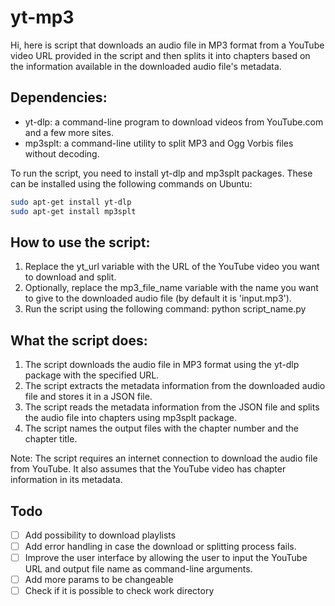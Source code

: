 # yt-mp3

Hi, here is script that downloads an audio file in MP3 format from a YouTube video URL provided in the script and then splits it into chapters based on the information available in the downloaded audio file's metadata.

## Dependencies:

- yt-dlp: a command-line program to download videos from YouTube.com and a few more sites.
- mp3splt: a command-line utility to split MP3 and Ogg Vorbis files without decoding.

To run the script, you need to install yt-dlp and mp3splt packages. These can be installed using the following commands on Ubuntu:

```bash
sudo apt-get install yt-dlp
sudo apt-get install mp3splt
```

## How to use the script:

1. Replace the yt_url variable with the URL of the YouTube video you want to download and split.
2. Optionally, replace the mp3_file_name variable with the name you want to give to the downloaded audio file (by default it is 'input.mp3').
3. Run the script using the following command: python script_name.py

## What the script does:

1. The script downloads the audio file in MP3 format using the yt-dlp package with the specified URL.
2. The script extracts the metadata information from the downloaded audio file and stores it in a JSON file.
3. The script reads the metadata information from the JSON file and splits the audio file into chapters using mp3splt package.
4. The script names the output files with the chapter number and the chapter title.

Note: The script requires an internet connection to download the audio file from YouTube. It also assumes that the YouTube video has chapter information in its metadata.

## Todo

- [ ] Add possibility to download playlists
- [ ] Add error handling in case the download or splitting process fails.
- [ ] Improve the user interface by allowing the user to input the YouTube URL and output file name as command-line arguments.
- [ ] Add more params to be changeable
- [ ] Check if it is possible to check work directory